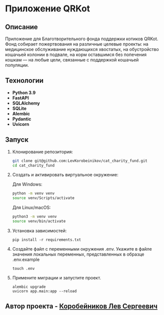 # Приложение QRKot

## Описание
Приложение для Благотворительного фонда поддержки котиков QRKot.
Фонд собирает пожертвования на различные целевые проекты: на медицинское обслуживание нуждающихся хвостатых, на обустройство кошачьей колонии в подвале, на корм оставшимся без попечения кошкам — на любые цели, связанные с поддержкой кошачьей популяции.

## Технологии 
- **Python 3.9** 
- **FastAPI**
- **SQLAlchemy**
- **SQLite**
- **Alembic**
- **Pydantic**
- **Uvicorn**

## Запуск

1. Клонирование репозитория:
    ```bash
    git clone git@github.com:LevKorobeinikov/cat_charity_fund.git
    cd cat_charity_fund
    ```

2. Создать и активировать виртуальное окружение:

    Для Windows:
    ```bash
    python -m venv venv
    source venv/Scripts/activate
    ```
    Для Linux/macOS:
    ```bash
    python3 -m venv venv
    source venv/bin/activate
    ```

3. Установка зависимостей:
    ```bach
    pip install -r requirements.txt
    ```
4. Создайте файл с переменными окружения .env. Укажите в файле значения локальных переменных, представленных в образце .env.example
    ```bach
    touch .env
    ```
5. Примените миграции и запустите проект.
    ```bach
    alembic upgrade
    uvicorn app.main:app --reload 
    ```


## Автор проекта - [Коробейников Лев Сергеевич](https://github.com/LevKorobeinikov)

